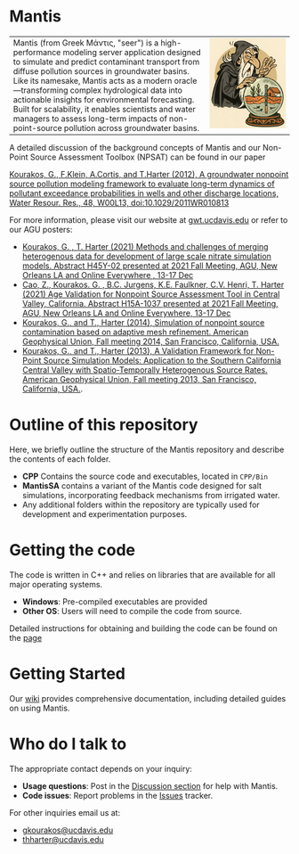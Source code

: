 # Mantis

<table cellspacing="0" cellpadding="0" style="border-collapse: collapse;">
  <tr>
    <td width="70%" style="border: none; vertical-align: top;">
      Mantis (from Greek Μάντις, "seer") is a high-performance modeling server application designed to simulate and predict contaminant transport from diffuse pollution sources in groundwater basins. Like its namesake, Mantis acts as a modern oracle—transforming complex hydrological data into actionable insights for environmental forecasting. Built for scalability, it enables scientists and water managers to assess long-term impacts of non-point-source pollution across groundwater basins.
    </td>
    <td width="30%" style="border: none; vertical-align: top;">
      <img src="MantisMain_final_640_cropped.png" alt="drawing" style="width:150px;" />
    </td>
  </tr>
</table>



A detailed discussion of the background concepts of Mantis and our Non-Point Source Assessment Toolbox (NPSAT) can be found in our paper

[Kourakos, G., F.Klein, A.Cortis, and T.Harter (2012), A groundwater nonpoint source pollution modeling framework to evaluate long-term dynamics of pollutant exceedance probabilities in wells and other discharge locations, Water Resour. Res., 48, W00L13, doi:10.1029/2011WR010813](https://agupubs.onlinelibrary.wiley.com/doi/full/10.1029/2011WR010813)

For more information, please visit our website at [gwt.ucdavis.edu](https://gwt.ucdavis.edu/) or refer to our AGU posters:

* [Kourakos, G. , T. Harter (2021) Methods and challenges of merging heterogenous data for development of large scale nitrate simulation models. Abstract H45Y-02 presented at 2021 Fall Meeting, AGU, New Orleans LA and Online Everywhere , 13-17 Dec](https://agu2021fallmeeting-agu.ipostersessions.com/Default.aspx?s=36-8E-78-92-1B-37-6E-E0-D5-8B-B6-B8-34-FE-5F-D8)
* [Cao, Z., Kourakos. G. , B.C. Jurgens, K.E. Faulkner, C.V. Henri, T. Harter (2021) Age Validation for Nonpoint Source Assessment Tool in Central Valley, California. Abstract H15A-1037 presented at 2021 Fall Meeting, AGU, New Orleans LA and Online Everywhere, 13-17 Dec](https://agu2021fallmeeting-agu.ipostersessions.com/default.aspx?s=5B-7C-25-F8-27-08-5A-CE-31-70-2D-48-5F-21-7B-24)
* [Kourakos, G., and T., Harter (2014), Simulation of nonpoint source contamination based on adaptive mesh refinement. American Geophysical Union, Fall meeting 2014, San Francisco, California, USA.](http://subsurface.gr/wp-content/uploads/2016/08/AGU_poster_2014_red.pdf)
* [Kourakos, G., and T., Harter (2013), A Validation Framework for Non-Point Source Simulation Models: Application to the Southern California Central Valley with Spatio-Temporally Heterogenous Source Rates. American Geophysical Union, Fall meeting 2013, San Francisco, California, USA.](http://subsurface.gr/wp-content/uploads/2016/08/Giorgos-AGU_2013_NPS_poster_red.pdf).

# Outline of this repository
Here, we briefly outline the structure of the Mantis repository and describe the contents of each folder.

* **CPP** Contains the source code and executables, located in `CPP/Bin`
* **MantisSA**  contains a variant of the Mantis code designed for salt simulations, incorporating feedback mechanisms from irrigated water.
* Any additional folders within the repository are typically used for development and experimentation purposes.

# Getting the code
The code is written in C++ and relies on libraries that are available for all major operating systems.

* **Windows**: Pre-compiled executables are provided  
* **Other OS**: Users will need to compile the code from source.

Detailed instructions for obtaining and building the code can be found on the [page](https://github.com/giorgk/Mantis/wiki/Building-Mantis) 

# Getting Started
Our [wiki](https://github.com/giorgk/Mantis/wiki) provides comprehensive documentation, including detailed guides on using Mantis.

# Who do I talk to
The appropriate contact depends on your inquiry:

* **Usage questions**: Post in the [Discussion section](https://github.com/giorgk/Mantis/discussions) for help with Mantis.
* **Code issues**: Report problems in the [Issues](https://github.com/giorgk/Mantis/issues) tracker.

For other inquiries email us at:
* gkourakos@ucdavis.edu
* thharter@ucdavis.edu

